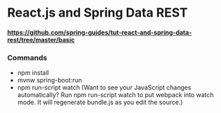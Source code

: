 # React.js and Spring Data REST
#### https://github.com/spring-guides/tut-react-and-spring-data-rest/tree/master/basic


### Commands
* npm install
* mvnw spring-boot:run
* npm run-script watch (Want to see your JavaScript changes automatically? Run npm run-script watch to put webpack into watch mode. It will regenerate bundle.js as you edit the source.)